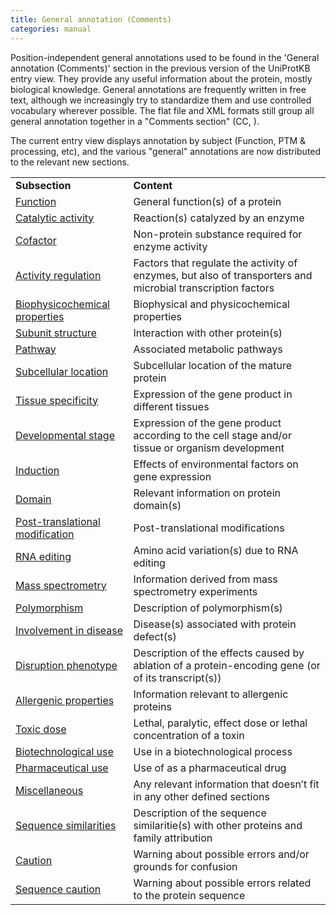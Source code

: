 ```yaml
---
title: General annotation (Comments)
categories: manual
---
```


Position-independent general annotations used to be found in the 'General annotation (Comments)' section in the previous version of the UniProtKB entry view. They provide any useful information about the protein, mostly biological knowledge. General annotations are frequently written in free text, although we increasingly try to standardize them and use controlled vocabulary wherever possible. The flat file and XML formats still group all general annotation together in a "Comments section" (CC, ).

The current entry view displays annotation by subject (Function, PTM & processing, etc), and the various "general" annotations are now distributed to the relevant new sections.

|                                                                                                 |                                                                                                             |
|:------------------------------------------------------------------------------------------------|:------------------------------------------------------------------------------------------------------------|
| **Subsection**                                                                                  | **Content**                                                                                                 |
| [Function](https://www.uniprot.org/help/function)                                               | General function(s) of a protein                                                                            |
| [Catalytic activity](https://www.uniprot.org/help/catalytic_activity)                           | Reaction(s) catalyzed by an enzyme                                                                          |
| [Cofactor](https://www.uniprot.org/help/cofactor)                                               | Non-protein substance required for enzyme activity                                                          |
| [Activity regulation](https://www.uniprot.org/help/activity_regulation)                         | Factors that regulate the activity of enzymes, but also of transporters and microbial transcription factors |
| [Biophysicochemical properties](https://www.uniprot.org/help/biophysicochemical_properties)     | Biophysical and physicochemical properties                                                                  |
| [Subunit structure](https://www.uniprot.org/help/subunit_structure)                             | Interaction with other protein(s)                                                                           |
| [Pathway](https://www.uniprot.org/help/pathway)                                                 | Associated metabolic pathways                                                                               |
| [Subcellular location](https://www.uniprot.org/help/subcellular_location)                       | Subcellular location of the mature protein                                                                  |
| [Tissue specificity](https://www.uniprot.org/help/tissue_specificity)                           | Expression of the gene product in different tissues                                                         |
| [Developmental stage](https://www.uniprot.org/help/developmental_stage)                         | Expression of the gene product according to the cell stage and/or tissue or organism development            |
| [Induction](https://www.uniprot.org/help/induction)                                             | Effects of environmental factors on gene expression                                                         |
| [Domain](https://www.uniprot.org/help/domain_cc)                                                | Relevant information on protein domain(s)                                                                   |
| [Post-translational modification](https://www.uniprot.org/help/post-translational_modification) | Post-translational modifications                                                                            |
| [RNA editing](https://www.uniprot.org/help/rna_editing)                                         | Amino acid variation(s) due to RNA editing                                                                  |
| [Mass spectrometry](https://www.uniprot.org/help/mass_spectrometry)                             | Information derived from mass spectrometry experiments                                                      |
| [Polymorphism](https://www.uniprot.org/help/polymorphism)                                       | Description of polymorphism(s)                                                                              |
| [Involvement in disease](https://www.uniprot.org/help/involvement_in_disease)                   | Disease(s) associated with protein defect(s)                                                                |
| [Disruption phenotype](https://www.uniprot.org/help/disruption_phenotype)                       | Description of the effects caused by ablation of a protein-encoding gene (or of its transcript(s))          |
| [Allergenic properties](https://www.uniprot.org/help/allergenic_properties)                     | Information relevant to allergenic proteins                                                                 |
| [Toxic dose](https://www.uniprot.org/help/toxic_dose)                                           | Lethal, paralytic, effect dose or lethal concentration of a toxin                                           |
| [Biotechnological use](https://www.uniprot.org/help/biotechnological_use)                       | Use in a biotechnological process                                                                           |
| [Pharmaceutical use](https://www.uniprot.org/help/pharmaceutical_use)                           | Use of as a pharmaceutical drug                                                                             |
| [Miscellaneous](https://www.uniprot.org/help/miscellaneous)                                     | Any relevant information that doesn’t fit in any other defined sections                                     |
| [Sequence similarities](https://www.uniprot.org/help/sequence_similarities)                     | Description of the sequence similaritie(s) with other proteins and family attribution                       |
| [Caution](https://www.uniprot.org/help/caution)                                                 | Warning about possible errors and/or grounds for confusion                                                  |
| [Sequence caution](https://www.uniprot.org/help/sequence_caution)                               | Warning about possible errors related to the protein sequence                                               |

